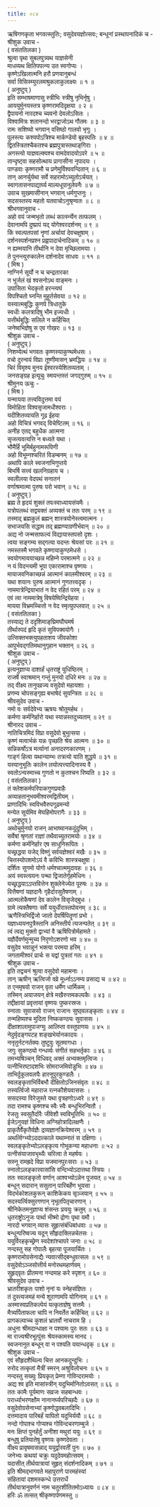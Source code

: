 ```yaml
---
title: ०८४
---
```

ऋषिगणकृता भगवत्स्तुतिः; वसुदेवयज्ञोत्सवः; बन्धूनां प्रस्थापनादिकं च -  
श्रीशुक उवाच -  
( वसंततिलका )  
श्रुत्वा पृथा सुबलपुत्र्यथ याज्ञसेनी  
माधव्यथ क्षितिपपत्न्य उत स्वगोप्यः ।  
कृष्णेऽखिलात्मनि हरौ प्रणयानुबन्धं  
सर्वा विसिस्म्युरलमश्रुकलाकुलाक्ष्यः ॥ १ ॥  
( अनुष्टुप् )  
इति सम्भाषमाणासु स्त्रीभिः स्त्रीषु नृभिर्नृषु ।  
आययुर्मुनयस्तत्र कृष्णरामदिदृक्षया ॥ २ ॥  
द्वैपायनो नारदश्च च्यवनो देवलोऽसितः ।  
विश्वामित्रः शतानन्दो भरद्वाजोऽथ गौतमः ॥ ३ ॥  
रामः सशिष्यो भगवान् वसिष्ठो गालवो भृगुः ।  
पुलस्त्यः कश्यपोऽत्रिश्च मार्कण्डेयो बृहस्पतिः ॥ ४ ॥  
द्वितस्त्रितश्चैकतश्च ब्रह्मपुत्रास्तथाङ्‌गिराः ।  
अगस्त्यो याज्ञवल्क्यश्च वामदेवादयोऽपरे ॥ ५ ॥  
तान्दृष्ट्वा सहसोत्थाय प्रागासीना नृपादयः ।  
पाण्डवाः कृष्णरामौ च प्रणेमुर्विश्ववन्दितान् ॥ ६ ॥  
तान् आनर्चुर्यथा सर्वे सहरामोऽच्युतोऽर्चयत् ।  
स्वागतासनपाद्यार्घ्य माल्यधूपानुलेपनैः ॥ ७ ॥  
उवाच सुखमासीनान् भगवान् धर्मगुप्तनुः ।  
सदसस्तस्य महतो यतवाचोऽनुश्रृण्वतः ॥ ८ ॥  
श्रीभगवानुवाच -  
अहो वयं जन्मभृतो लब्धं कार्त्स्न्येन तत्फलम् ।  
देवानामपि दुष्प्रापं यद् योगेश्वरदर्शनम् ॥ ९ ॥  
किं स्वल्पतपसां नॄणां अर्चायां देवचक्षुषाम् ।  
दर्शनस्पर्शनप्रश्न प्रह्वपादार्चनादिकम् ॥ १० ॥  
न ह्यम्मयानि तीर्थानि न देवा मृच्छिलामयाः ।  
ते पुनन्त्युरुकालेन दर्शनादेव साधवः ॥ ११ ॥  
( मिश्र )  
नाग्निर्न सूर्यो न च चन्द्रतारका  
न भूर्जलं खं श्वसनोऽथ वाङ्‌मनः ।  
उपासिता भेदकृतो हरन्त्यघं  
विपश्चितो घ्नन्ति मुहूर्तसेवया ॥ १२ ॥  
यस्यात्मबुद्धिः कुणपे त्रिधातुके  
स्वधीः कलत्रादिषु भौम इज्यधीः ।  
यत्तीर्थबुद्धिः सलिले न कर्हिचित्  
जनेष्वभिज्ञेषु स एव गोखरः ॥ १३ ॥  
श्रीशुक उवाच -  
( अनुष्टुप् )  
निशम्येत्थं भगवतः कृष्णस्याकुण्थमेधसः ।  
वचो दुरन्वयं विप्राः तूष्णीमासन् भ्रमद्धियः ॥ १४ ॥  
चिरं विमृश्य मुनय ईश्वरस्येशितव्यताम् ।  
जनसङ्ग्रह इत्यूचुः स्मयन्तस्तं जगद्‌गुरुम् ॥ १५ ॥  
श्रीमुनय ऊचुः -  
( मिश्र )  
यन्मायया तत्त्वविदुत्तमा वयं  
विमोहिता विश्वसृजामधीश्वराः ।  
यदीशितव्यायति गूढ ईहया  
अहो विचित्रं भगवद् विचेष्टितम् ॥ १६ ॥  
अनीह एतद्‌ बहुधैक आत्मना  
सृजत्यवत्यत्ति न बध्यते यथा ।  
भौमैर्हि भूमिर्बहुनामरूपिणी  
अहो विभूम्नश्चरितं विडम्बनम् ॥ १७ ॥  
अथापि काले स्वजनाभिगुप्तये  
बिभर्षि सत्त्वं खलनिग्रहाय च ।  
स्वलीलया वेदपथं सनातनं  
वर्णाश्रमात्मा पुरुषः परो भवान् ॥ १८ ॥  
( अनुष्टुप् )  
ब्रह्म ते हृदयं शुक्लं तपःस्वाध्यायसंयमैः ।  
यत्रोपलब्धं सद्व्यक्तं अव्यक्तं च ततः परम् ॥ १९ ॥  
तस्माद्‌ ब्रह्मकुलं ब्रह्मन् शास्त्रयोनेस्त्वमात्मनः ।  
सभाजयसि सद्धाम तद्‌ ब्रह्मण्याग्रणीर्भवान् ॥ २० ॥  
अद्य नो जन्मसाफल्यं विद्यायास्तपसो दृशः ।  
त्वया सङ्गम्य सद्‌गत्या यदन्तः श्रेयसां परः ॥ २१ ॥  
नमस्तस्मै भगवते कृष्णायाकुण्ठमेधसे ।  
स्वयोगमाययाच्छन्न महिम्ने परमात्मने ॥ २२ ॥  
न यं विदन्त्यमी भूपा एकारामाश्च वृष्णयः ।  
मायाजवनिकाच्छन्नं आत्मानं कालमीश्वरम् ॥ २३ ॥  
यथा शयानः पुरुष आत्मानं गुणतत्त्वदृक् ।  
नाममात्रेन्द्रियाभातं न वेद रहितं परम् ॥ २४ ॥  
एवं त्वा नाममात्रेषु विषयेष्विन्द्रियेहया ।  
मायया विभ्रमच्चित्तो न वेद स्मृत्युपप्लवात् ॥ २५ ॥  
( वसंततिलका )  
तस्याद्य ते ददृशिमाङ्‌घ्रिमघौघमर्ष  
तीर्थास्पदं हृदि कृतं सुविपक्वयोगैः ।  
उत्सिक्तभक्त्युपहताशय जीवकोशा  
आपुर्भवद्‌गतिमथानुगृहान भक्तान् ॥ २६ ॥  
श्रीशुक उवाच -  
( अनुष्टुप् )  
इत्यनुज्ञाप्य दाशार्हं धृतराष्ट्रं युधिष्ठिरम् ।  
राजर्षे स्वाश्रमान् गन्तुं मुनयो दधिरे मनः ॥ २७ ॥  
तद् वीक्ष्य तानुपव्रज्य वसुदेवो महायशाः ।  
प्रणम्य चोपसङ्गृह्य बभाषेदं सुयन्त्रितः ॥ २८ ॥  
श्रीवसुदेव उवाच -  
नमो वः सर्वदेवेभ्य ऋषयः श्रोतुमर्हथ ।  
कर्मणा कर्मनिर्हारो यथा स्यान्नस्तदुच्यताम् ॥ २९ ॥  
श्रीनारद उवाच -  
नातिचित्रमिदं विप्रा वसुदेवो बुभुत्सया ।  
कृष्णं मत्वार्भकं यन्नः पृच्छति श्रेय आत्मनः ॥ ३० ॥  
सन्निकर्षोऽत्र मर्त्यानां अनादरणकारणम् ।  
गाङ्गं हित्वा यथान्याम्भः तत्रत्यो याति शुद्धये ॥ ३१ ॥  
यस्यानुभूतिः कालेन लयोत्पत्त्यादिनास्य वै ।  
स्वतोऽन्यस्माच्च गुणतो न कुतश्चन रिष्यति ॥ ३२ ॥  
( वसंततिलका )  
तं क्लेशकर्मपरिपाकगुणप्रवाहैः  
अव्याहतानुभवमीश्वरमद्वितीयम् ।  
प्राणादिभिः स्वविभवैरुपगूढमन्यो  
मन्येत सूर्यमिव मेघहिमोपरागैः ॥ ३३ ॥  
( अनुष्टुप् )  
अथोचुर्मुनयो राजन् आभाष्यानकदुंदुभिम् ।  
सर्वेषां श्रृणतां राज्ञां तथैवाच्युतरामयोः ॥ ३४ ॥  
कर्मणा कर्मनिर्हार एष साधुनिरूपितः ।  
यच्छ्रद्धया यजेद् विष्णुं सर्वयज्ञेश्वरं मखैः ॥ ३५ ॥  
चित्तस्योपशमोऽयं वै कविभिः शास्त्रचक्षुषा ।  
दर्शितः सुगमो योगो धर्मश्चात्ममुदावहः ॥ ३६ ॥  
अयं स्वस्त्ययनः पन्था द्विजातेर्गृहमेधिनः ।  
यच्छ्रद्धयाऽऽप्तवित्तेन शुक्लेनेज्येत पूरुषः ॥ ३७ ॥  
वित्तैषणां यज्ञदानैः गृहैर्दारसुतैषणाम् ।  
आत्मलोकैषणां देव कालेन विसृजेद्‌बुधः ।  
ग्रामे त्यक्तैषणाः सर्वे ययुर्धीरास्तपोवनम् ॥ ३८ ॥  
ऋणैस्त्रिभिर्द्विजो जातो देवर्षिपितॄणां प्रभो ।  
यज्ञाध्ययनपुत्रैस्तानि अनिस्तीर्य त्यजन्पतेत् ॥ ३९ ॥  
त्वं त्वद्य मुक्तो द्वाभ्यां वै ऋषिपित्रोर्महामते ।  
यज्ञैर्देवर्णमुन्मुच्य निरृणोऽशरणो भव ॥ ४० ॥  
वसुदेव भवान्नूनं भक्त्या परमया हरिम् ।  
जगतामीश्वरं प्रार्चः स यद्वां पुत्रतां गतः ॥ ४१ ॥  
श्रीशुक उवाच -  
इति तद्वचनं श्रुत्वा वसुदेवो महामनाः ।  
तान् ऋषीन् ऋत्विजो वव्रे मूर्ध्नाऽऽनम्य प्रसाद्य च ॥ ४२ ॥  
त एनमृषयो राजन् वृता धर्मेण धार्मिकम् ।  
तस्मिन् अयाजयन् क्षेत्रे मखैरुत्तमकल्पकैः ॥ ४३ ॥  
तद्दीक्षायां प्रवृत्तायां वृष्णयः पुष्करस्रजः ।  
स्नाताः सुवाससो राजन् राजानः सुष्ठ्वलङ्कृताः ॥ ४४ ॥  
तन्महिष्यश्च मुदिता निष्ककण्ठ्यः सुवाससः ।  
दीक्षाशालामुपाजग्मुः आलिप्ता वस्तुपाणयः ॥ ४५ ॥  
नेदुर्मृदङ्गपटह शङ्खभेर्यानकादयः ।  
ननृतुर्नटनर्तक्यः तुष्टुवुः सूतमागधाः ।  
जगुः सुकण्ठ्यो गन्धर्व्यः संगीतं सहभर्तृकाः ॥ ४६ ॥  
तमभ्यषिञ्चन् विधिवद् अक्तं अभ्यक्तमृत्विजः ।  
पत्नीभिरष्टादशभिः सोमराजमिवोडुभिः ॥ ४७ ॥  
ताभिर्दुकूलवलयैः हारनूपुरकुण्डलैः ।  
स्वलङ्कृताभिर्विबभौ दीक्षितोऽजिनसंवृतः ॥ ४८ ॥  
तस्यर्त्विजो महाराज रत्नकौशेयवाससः ।  
ससदस्या विरेजुस्ते यथा वृत्रहणोऽध्वरे ॥ ४९ ॥  
तदा रामश्च कृष्णश्च स्वैः स्वैः बन्धुभिरन्वितौ ।  
रेजतुः स्वसुतैर्दारैः जीवेशौ स्वविभूतिभिः ॥ ५० ॥  
ईजेऽनुयज्ञं विधिना अग्निहोत्रादिलक्षणैः ।  
प्राकृतैर्वैकृतैर्यज्ञैः द्रव्यज्ञानक्रियेश्वरम् ॥ ५१ ॥  
अथर्त्विग्भ्योऽददात्काले यथाम्नातं स दक्षिणाः ।  
स्वलङ्कृतेभ्योऽलङ्कृत्य गोभूकन्या महाधनाः ॥ ५२ ॥  
पत्नीसंयाजावभृथ्यैः चरित्वा ते महर्षयः ।  
सस्नू रामह्रदे विप्रा यजमानपुरःसराः ॥ ५३ ॥  
स्नातोऽलङ्कारवासांसि वन्दिभ्योऽदात्तथा स्त्रियः ।  
ततः स्वलङ्कृतो वर्णान् आश्वभ्योऽन्नेन पूजयत् ॥ ५४ ॥  
बन्धून् सदारान् ससुतान् पारिबर्हेण भूयसा ।  
विदर्भकोशलकुरून् काशिकेकय सृञ्जयान् ॥ ५५ ॥  
सदस्यर्त्विक्सुरगणान् नृभूतपितृचारणान् ।  
श्रीनिकेतमनुज्ञाप्य शंसन्तः प्रययुः क्रतुम् ॥ ५६ ॥  
धृतराष्ट्रोऽनुजः पार्था भीष्मो द्रोणः पृथा यमौ ।  
नारदो भगवान् व्यासः सुहृत्संबंधिबांधवाः ॥ ५७ ॥  
बन्धून्परिष्वज्य यदून् सौहृदाक्लिन्नचेतसः ।  
ययुर्विरहकृच्छ्रेण स्वदेशांश्चापरे जनाः ॥ ५८ ॥  
नन्दस्तु सह गोपालैः बृहत्या पूजयार्चितः ।  
कृष्णरामोग्रसेनाद्यैः न्यवात्सीद्‌बन्धुवत्सलः ॥ ५९ ॥  
वसुदेवोऽञ्जसोत्तीर्य मनोरथमहार्णवम् ।  
सुहृद्‌वृतः प्रीतमना नन्दमाह करे स्पृशन् ॥ ६० ॥  
श्रीवसुदेव उवाच -  
भ्रातरीशकृतः पाशो नृनां यः स्नेहसंज्ञितः ।  
तं दुस्त्यजमहं मन्ये शूराणामपि योगिनाम् ॥ ६१ ॥  
अस्मास्वप्रतिकल्पेयं यत्कृताज्ञेषु सत्तमैः ।  
मैत्र्यर्पिताफला चापि न निवर्तेत कर्हिचित् ॥ ६२ ॥  
प्रागकल्पाच्च कुशलं भ्रातर्वो नाचराम हि ।  
अधुना श्रीमदान्धाक्षा न पश्यामः पुरः सतः ॥ ६३ ॥  
मा राज्यश्रीरभूत्पुंसः श्रेयस्कामस्य मानद ।  
स्वजनानुत बन्धून् वा न पश्यति ययान्धदृक् ॥ ६४ ॥  
श्रीशुक उवाच -  
एवं सौहृदशैथिल्य चित्त आनकदुन्दुभिः ।  
रुरोद तत्कृतां मैत्रीं स्मरन् अश्रुविलोचनः ॥ ६५ ॥  
नन्दस्तु सख्युः प्रियकृत् प्रेम्णा गोविन्दरामयोः ।  
अद्य श्व इति मासांस्त्रीन् यदुभिर्मानितोऽवसत् ॥ ६६ ॥  
ततः कामैः पूर्यमाणः सव्रजः सहबान्धवः ।  
परार्ध्याभरणक्षौम नानानर्घ्यपरिच्छदैः ॥ ६७ ॥  
वसुदेवोग्रसेनाभ्यां कृष्णोद्धवबलादिभिः ।  
दत्तमादाय पारिबर्हं यापितो यदुभिर्ययौ ॥ ६८ ॥  
नन्दो गोपाश्च गोप्यश्च गोविन्दचरणाम्बुजे ।  
मनः क्षिप्तं पुनर्हर्तुं अनीशा मथुरां ययुः ॥ ६९ ॥  
बन्धुषु प्रतियातेषु वृष्णयः कृष्णदेवताः ।  
वीक्ष्य प्रावृषमासन्नाद् ययुर्द्वारवतीं पुनः ॥ ७० ॥  
जनेभ्यः कथयां चक्रुः यदुदेवमहोत्सवम् ।  
यदासीत् तीर्थयात्रायां सुहृत् संदर्शनादिकम् ॥ ७१ ॥  
इति श्रीमद्भागवते महापुराणे पारमहंस्यां  
संहितायां दशमस्कन्धे उत्तरार्धे  
तीर्थयात्रानुवर्णनं नाम चतुरशीतितमोऽध्यायः ॥ ८४ ॥  
हरिः ॐ तत्सत् श्रीकृष्णार्पणमस्तु ॥